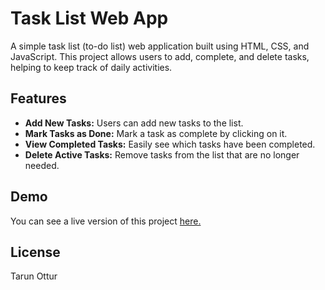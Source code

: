 # Task List Web App
A simple task list (to-do list) web application built using HTML, CSS, and JavaScript. This project allows users to add, complete, and delete tasks, helping to keep track of daily activities.

## Features
- **Add New Tasks:** Users can add new tasks to the list.
- **Mark Tasks as Done:** Mark a task as complete by clicking on it.
- **View Completed Tasks:** Easily see which tasks have been completed.
- **Delete Active Tasks:** Remove tasks from the list that are no longer needed.

## Demo
You can see a live version of this project [here.](https://taruno2r.github.io/tasklist/)

## License
Tarun Ottur